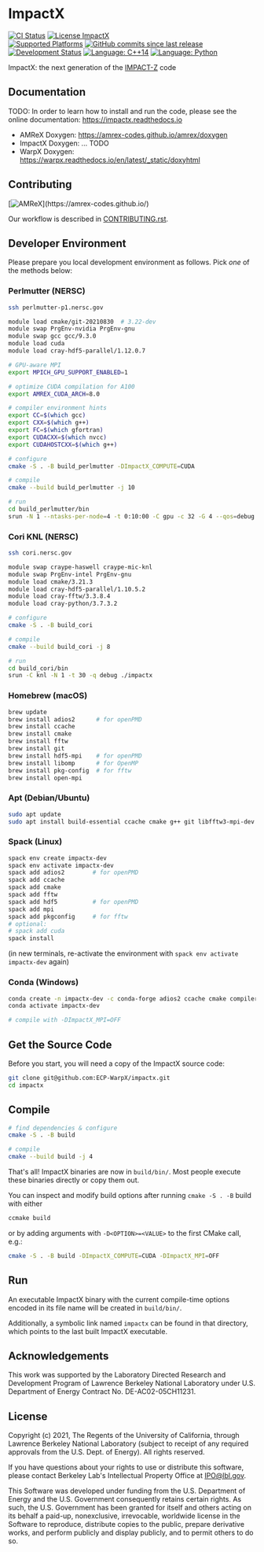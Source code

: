 # ImpactX

[![CI Status](https://github.com/ECP-WarpX/impactx/actions/workflows/ubuntu.yml/badge.svg)](https://github.com/ECP-WarpX/impactx/actions/workflows/ubuntu.yml)
[![License ImpactX](https://img.shields.io/badge/license-BSD--3--Clause--LBNL-blue.svg)](https://spdx.org/licenses/BSD-3-Clause-LBNL.html)  
[![Supported Platforms](https://img.shields.io/badge/platforms-linux%20|%20osx%20|%20win-blue)](https://impactx.readthedocs.io/en/latest/install/users.html)
[![GitHub commits since last release](https://img.shields.io/github/commits-since/ECP-WarpX/impactx/latest/development.svg)](https://github.com/ECP-WarpX/impactx/compare/development)
[![Development Status](https://img.shields.io/badge/development%20status-pre--alpha-orange.svg)]()
[![Language: C++14](https://img.shields.io/badge/language-C%2B%2B14-orange.svg)](https://isocpp.org/)
[![Language: Python](https://img.shields.io/badge/language-Python-orange.svg)](https://python.org/)

ImpactX: the next generation of the [IMPACT-Z](https://github.com/impact-lbl/IMPACT-Z) code

## Documentation

TODO: In order to learn how to install and run the code, please see the online documentation:
https://impactx.readthedocs.io

* AMReX Doxygen: https://amrex-codes.github.io/amrex/doxygen
* ImpactX Doxygen: ... TODO
* WarpX Doxygen: https://warpx.readthedocs.io/en/latest/_static/doxyhtml

## Contributing

[![AMReX](https://img.shields.io/static/v1?label="runs%20on"&message="AMReX"&color="blueviolet")](https://amrex-codes.github.io/)

Our workflow is described in [CONTRIBUTING.rst](CONTRIBUTING.rst).

## Developer Environment

Please prepare you local development environment as follows.
Pick *one* of the methods below:

### Perlmutter (NERSC)

```bash
ssh perlmutter-p1.nersc.gov
```
```bash
module load cmake/git-20210830  # 3.22-dev
module swap PrgEnv-nvidia PrgEnv-gnu
module swap gcc gcc/9.3.0
module load cuda
module load cray-hdf5-parallel/1.12.0.7

# GPU-aware MPI
export MPICH_GPU_SUPPORT_ENABLED=1

# optimize CUDA compilation for A100
export AMREX_CUDA_ARCH=8.0

# compiler environment hints
export CC=$(which gcc)
export CXX=$(which g++)
export FC=$(which gfortran)
export CUDACXX=$(which nvcc)
export CUDAHOSTCXX=$(which g++)
```

```bash
# configure
cmake -S . -B build_perlmutter -DImpactX_COMPUTE=CUDA

# compile
cmake --build build_perlmutter -j 10

# run
cd build_perlmutter/bin
srun -N 1 --ntasks-per-node=4 -t 0:10:00 -C gpu -c 32 -G 4 --qos=debug -A m3906_g ./impactx
```

### Cori KNL (NERSC)

```bash
ssh cori.nersc.gov
```

```bash
module swap craype-haswell craype-mic-knl
module swap PrgEnv-intel PrgEnv-gnu
module load cmake/3.21.3
module load cray-hdf5-parallel/1.10.5.2
module load cray-fftw/3.3.8.4
module load cray-python/3.7.3.2
```

```bash
# configure
cmake -S . -B build_cori

# compile
cmake --build build_cori -j 8

# run
cd build_cori/bin
srun -C knl -N 1 -t 30 -q debug ./impactx
```

### Homebrew (macOS)

```bash
brew update
brew install adios2      # for openPMD
brew install ccache
brew install cmake
brew install fftw
brew install git
brew install hdf5-mpi    # for openPMD
brew install libomp      # for OpenMP
brew install pkg-config  # for fftw
brew install open-mpi
```

### Apt (Debian/Ubuntu)

```bash
sudo apt update
sudo apt install build-essential ccache cmake g++ git libfftw3-mpi-dev libfftw3-dev libhdf5-openmpi-dev libopenmpi-dev pkg-config python3 python3-matplotlib python3-numpy python3-scipy
```

### Spack (Linux)

```bash
spack env create impactx-dev
spack env activate impactx-dev
spack add adios2        # for openPMD
spack add ccache
spack add cmake
spack add fftw
spack add hdf5          # for openPMD
spack add mpi
spack add pkgconfig     # for fftw
# optional:
# spack add cuda
spack install
```

(in new terminals, re-activate the environment with `spack env activate impactx-dev` again)

### Conda (Windows)

```bash
conda create -n impactx-dev -c conda-forge adios2 ccache cmake compilers git hdf5 fftw matplotlib ninja
conda activate impactx-dev

# compile with -DImpactX_MPI=OFF
```

## Get the Source Code

Before you start, you will need a copy of the ImpactX source code:

```bash
git clone git@github.com:ECP-WarpX/impactx.git
cd impactx
```

## Compile

```bash
# find dependencies & configure
cmake -S . -B build

# compile
cmake --build build -j 4
```

That's all!
ImpactX binaries are now in `build/bin/`.
Most people execute these binaries directly or copy them out.

You can inspect and modify build options after running `cmake -S . -B` build with either

```bash
ccmake build
```

or by adding arguments with `-D<OPTION>=<VALUE>` to the first CMake call, e.g.:

```bash
cmake -S . -B build -DImpactX_COMPUTE=CUDA -DImpactX_MPI=OFF
```

## Run

An executable ImpactX binary with the current compile-time options encoded in its file name will be created in `build/bin/`.

Additionally, a symbolic link named `impactx` can be found in that directory, which points to the last built ImpactX executable.

## Acknowledgements

This work was supported by the Laboratory Directed Research and Development Program of Lawrence Berkeley National Laboratory under U.S. Department of Energy Contract No. DE-AC02-05CH11231.

## License

Copyright (c) 2021, The Regents of the University of California, through Lawrence Berkeley National Laboratory (subject to receipt of any required approvals from the U.S. Dept. of Energy). All rights reserved.

If you have questions about your rights to use or distribute this software, please contact Berkeley Lab's Intellectual Property Office at IPO@lbl.gov.

This Software was developed under funding from the U.S. Department of Energy and the U.S. Government consequently retains certain rights. As such, the U.S. Government has been granted for itself and others acting on its behalf a paid-up, nonexclusive, irrevocable, worldwide license in the Software to reproduce, distribute copies to the public, prepare derivative works, and perform publicly and display publicly, and to permit others to do so.
